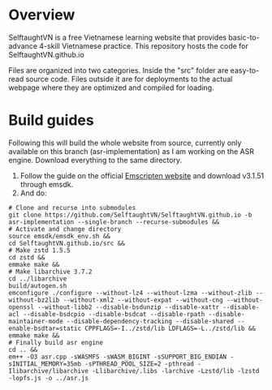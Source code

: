 # Overview
SelftaughtVN is a free Vietnamese learning website that provides basic-to-advance 4-skill Vietnamese practice. This repository hosts the code for SelftaughtVN.github.io

Files are organized into two categories. Inside the "src" folder are easy-to-read source code. Files outside it are for deployments to the actual webpage where they are optimized and compiled for loading.
# Build guides
Following this will build the whole website from source, currently only available on this branch (asr-implementation) as I am working on the ASR engine. Download everything to the same directory.
1. Follow the guide on the official [Emscripten website](https://emscripten.org/docs/getting_started/downloads.html) and download v3.1.51 through emsdk.
2. And do:
```
# Clone and recurse into submodules
git clone https://github.com/SelftaughtVN/SelftaughtVN.github.io -b asr-implementation --single-branch --recurse-submodules && 
# Activate and change directory
source emsdk/emsdk_env.sh &&
cd SelftaughtVN.github.io/src &&
# Make zstd 1.5.5
cd zstd &&
emmake make &&
# Make libarchive 3.7.2
cd ../libarchive
build/autogen.sh
emconfigure ./configure --without-lz4 --without-lzma --without-zlib --without-bz2lib --without-xml2 --without-expat --without-cng --without-openssl --without-libb2 --disable-bsdunzip --disable-xattr --disable-acl --disable-bsdcpio --disable-bsdcat --disable-rpath --disable-maintainer-mode --disable-dependency-tracking --disable-shared --enable-bsdtar=static CPPFLAGS=-I../zstd/lib LDFLAGS=-L../zstd/lib &&
emmake make && 
# Finally build asr engine
cd .. &&
em++ -O3 asr.cpp -sWASMFS -sWASM_BIGINT -sSUPPORT_BIG_ENDIAN -sINITIAL_MEMORY=35mb -sPTHREAD_POOL_SIZE=2 -pthread -Ilibarchive/libarchive -Llibarchive/.libs -larchive -Lzstd/lib -lzstd -lopfs.js -o ../asr.js
```
